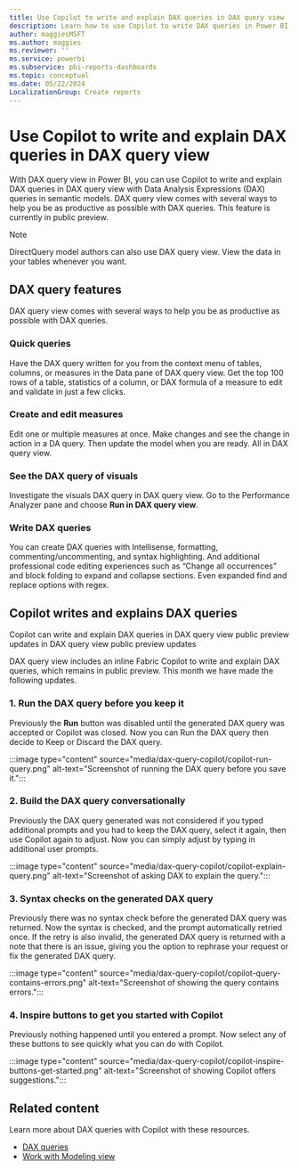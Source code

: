 ```yaml
---
title: Use Copilot to write and explain DAX queries in DAX query view
description: Learn how to use Copilot to write DAX queries in Power BI Desktop.
author: maggiesMSFT
ms.author: maggies
ms.reviewer: ''
ms.service: powerbi
ms.subservice: pbi-reports-dashboards
ms.topic: conceptual
ms.date: 05/22/2024
LocalizationGroup: Create reports
---
```


# Use Copilot to write and explain DAX queries in DAX query view

With DAX query view in Power BI, you can use Copilot to write and explain DAX queries in DAX query view with Data Analysis Expressions (DAX) queries in semantic models. DAX query view comes with several ways to help you be as productive as possible with DAX queries. This feature is currently in public preview.

> [!NOTE]
> DirectQuery model authors can also use DAX query view. View the data in your tables whenever you want.

## DAX query features

DAX query view comes with several ways to help you be as productive as possible with DAX queries.

### Quick queries

Have the DAX query written for you from the context menu of tables, columns, or measures in the Data pane of DAX query view. Get the top 100 rows of a table, statistics of a column, or DAX formula of a measure to edit and validate in just a few clicks.

### Create and edit measures

Edit one or multiple measures at once. Make changes and see the change in action in a DA query. Then update the model when you are ready. All in DAX query view.

### See the DAX query of visuals

Investigate the visuals DAX query in DAX query view. Go to the Performance Analyzer pane and choose **Run in DAX query view**. 

### Write DAX queries

You can create DAX queries with Intellisense, formatting, commenting/uncommenting, and syntax highlighting. And additional professional code editing experiences such as “Change all occurrences” and block folding to expand and collapse sections. Even expanded find and replace options with regex. 

## Copilot writes and explains DAX queries

Copilot can write and explain DAX queries in DAX query view public preview updates in DAX query view public preview updates

DAX query view includes an inline Fabric Copilot to write and explain DAX queries, which remains in public preview. This month we have made the following updates. 

### 1. Run the DAX query before you keep it

Previously the **Run** button was disabled until the generated DAX query was accepted or Copilot was closed. Now you can Run the DAX query then decide to Keep or Discard the DAX query. 

:::image type="content" source="media/dax-query-copilot/copilot-run-query.png" alt-text="Screenshot of running the DAX query before you save it.":::

### 2. Build the DAX query conversationally

Previously the DAX query generated was not considered if you typed additional prompts and you had to keep the DAX query, select it again, then use Copilot again to adjust. Now you can simply adjust by typing in additional user prompts. 

:::image type="content" source="media/dax-query-copilot/copilot-explain-query.png" alt-text="Screenshot of asking DAX to explain the query."::: 

### 3. Syntax checks on the generated DAX query

Previously there was no syntax check before the generated DAX query was returned. Now the syntax is checked, and the prompt automatically retried once. If the retry is also invalid, the generated DAX query is returned with a note that there is an issue, giving you the option to rephrase your request or fix the generated DAX query. 

:::image type="content" source="media/dax-query-copilot/copilot-query-contains-errors.png" alt-text="Screenshot of showing the query contains errors."::: 

### 4. Inspire buttons to get you started with Copilot
 
Previously nothing happened until you entered a prompt. Now select any of these buttons to see quickly what you can do with Copilot.

:::image type="content" source="media/dax-query-copilot/copilot-inspire-buttons-get-started.png" alt-text="Screenshot of showing Copilot offers suggestions."::: 

## Related content

Learn more about DAX queries with Copilot with these resources.

- [DAX queries](/dax/dax-queries)  
- [Work with Modeling view](desktop-modeling-view.md)
